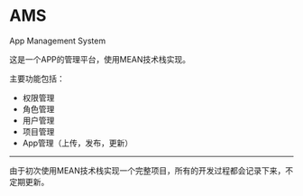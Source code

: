 # AMS
App Management System

这是一个APP的管理平台，使用MEAN技术栈实现。

主要功能包括：

* 权限管理
* 角色管理
* 用户管理
* 项目管理
* App管理（上传，发布，更新）

---

由于初次使用MEAN技术栈实现一个完整项目，所有的开发过程都会记录下来，不定期更新。
